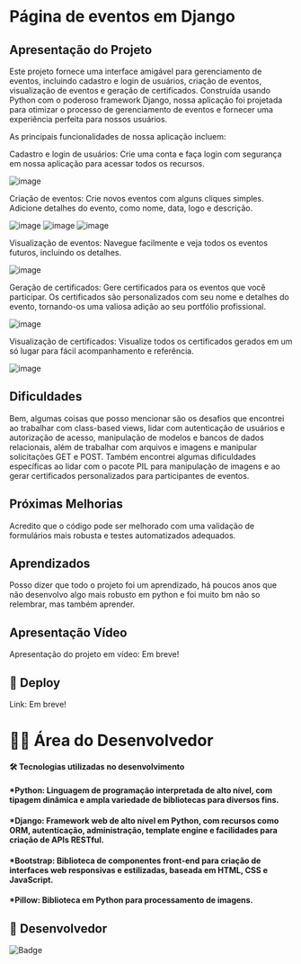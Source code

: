 # Página de eventos em Django
## Apresentação do Projeto

Este projeto fornece uma interface amigável para gerenciamento de eventos, incluindo cadastro e login de usuários, criação de eventos, visualização de eventos e geração de certificados. Construída usando Python com o poderoso framework Django, nossa aplicação foi projetada para otimizar o processo de gerenciamento de eventos e fornecer uma experiência perfeita para nossos usuários.

As principais funcionalidades de nossa aplicação incluem:

Cadastro e login de usuários: Crie uma conta e faça login com segurança em nossa aplicação para acessar todos os recursos.

![image](https://user-images.githubusercontent.com/118136902/232352349-d8e5989a-a1c1-4302-b9e2-7b73aa9e36db.png)
<!--![image](https://user-images.githubusercontent.com/118136902/232352383-d298c351-0a11-462a-9e18-053289d61d39.png) Corrigir imagem -->

Criação de eventos: Crie novos eventos com alguns cliques simples. Adicione detalhes do evento, como nome, data, logo e descrição.

![image](https://user-images.githubusercontent.com/118136902/232352451-373130ed-6379-4994-9688-0d02e61ee5bd.png)
![image](https://user-images.githubusercontent.com/118136902/232352476-1afebda4-aebb-47a0-aeaf-899791aba0ba.png)
![image](https://user-images.githubusercontent.com/118136902/232352566-86edb8f3-7b4d-4822-ace6-da63e1c71091.png)

Visualização de eventos: Navegue facilmente e veja todos os eventos futuros, incluindo os detalhes.

![image](https://user-images.githubusercontent.com/118136902/232352728-747b75be-fd96-4ffa-ac49-eac1ecebd6d2.png)

Geração de certificados: Gere certificados para os eventos que você participar. Os certificados são personalizados com seu nome e detalhes do evento, tornando-os uma valiosa adição ao seu portfólio profissional.

![image](https://user-images.githubusercontent.com/118136902/232352777-dc38c530-0029-4fac-ac28-1f63508ccea0.png)

Visualização de certificados: Visualize todos os certificados gerados em um só lugar para fácil acompanhamento e referência.

![image](https://user-images.githubusercontent.com/118136902/232352800-24090cce-2b2c-42ad-bc1a-7312fb2b630a.png)

## Dificuldades

Bem, algumas coisas que posso mencionar são os desafios que encontrei ao trabalhar com class-based views, lidar com autenticação de usuários e autorização de acesso, manipulação de modelos e bancos de dados relacionais, além de trabalhar com arquivos e imagens e manipular solicitações GET e POST. Também encontrei algumas dificuldades específicas ao lidar com o pacote PIL para manipulação de imagens e ao gerar certificados personalizados para participantes de eventos.

## Próximas Melhorias 
Acredito que o código pode ser melhorado com uma validação de formulários mais robusta e testes automatizados adequados.

## Aprendizados
Posso dizer que todo o projeto foi um aprendizado, há poucos anos que não desenvolvo algo mais robusto em python e foi muito bm não so relembrar, mas também aprender.

## Apresentação Vídeo

Apresentação do projeto em vídeo: Em breve!

## 🚀 Deploy

Link: Em breve!

# 👨‍💻 Área do Desenvolvedor

#### 🛠️ Tecnologias utilizadas no desenvolvimento

#### *Python: Linguagem de programação interpretada de alto nível, com tipagem dinâmica e ampla variedade de bibliotecas para diversos fins.
#### *Django: Framework web de alto nível em Python, com recursos como ORM, autenticação, administração, template engine e facilidades para criação de APIs RESTful.

#### *Bootstrap: Biblioteca de componentes front-end para criação de interfaces web responsivas e estilizadas, baseada em HTML, CSS e JavaScript.
#### *Pillow: Biblioteca em Python para processamento de imagens.

## 🙋 Desenvolvedor

![Badge](https://img.shields.io/badge/Desenvolvedor-MarcosCast-%237159c1?style=for-the-badge&logo=ghost)
